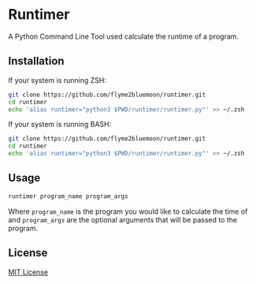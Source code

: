 # Runtimer
A Python Command Line Tool used calculate the runtime of a program.

## Installation

If your system is running ZSH:
```zsh
git clone https://github.com/flyme2bluemoon/runtimer.git
cd runtimer
echo 'alias runtimer="python3 $PWD/runtimer/runtimer.py"' >> ~/.zsh
```

If your system is running BASH:
```bash
git clone https://github.com/flyme2bluemoon/runtimer.git
cd runtimer
echo 'alias runtimer="python3 $PWD/runtimer/runtimer.py"' >> ~/.zsh
```

## Usage

```sh
runtimer program_name program_args
```
Where `program_name` is the program you would like to calculate the time of and `program_args` are the optional arguments that will be passed to the program.

## License

[MIT License](https://github.com/flyme2bluemoon/runtimer/blob/main/LICENSE)